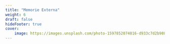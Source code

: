 ```yaml
---
title: "Memorie Externa"
weight: 6
draft: false
hideFooter: true
cover:
    image: https://images.unsplash.com/photo-1597852074816-d933c7d2b988?ixlib=rb-4.0.3&ixid=MnwxMjA3fDB8MHxwaG90by1wYWdlfHx8fGVufDB8fHx8&auto=format&fit=crop&w=1470&q=80
---
```


